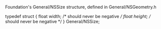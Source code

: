 Foundation's General/NSSize structure, defined in General/NSGeometry.h

    
typedef struct {
    float width;                /* should never be negative */
    float height;               /* should never be negative */
} General/NSSize;
